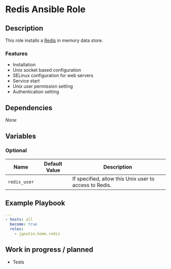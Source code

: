 # Redis Ansible Role

## Description

This role installs a [Redis](https://redis.io) in memory data store.

### Features

* Installation
* Unix socket based configuration
* SELinux configuration for web servers
* Service start
* Unix user permission setting
* Authentication setting
    
## Dependencies

*None*

## Variables

### Optional

| Name           | Default Value | Description                        |
| -------------- | ------------- | -----------------------------------|
| `redis_user`| | If specified, allow this Unix user to access to Redis.

## Example Playbook

```yaml
---
- hosts: all
  become: true
  roles:
    - jgoutin.home.redis
```

## Work in progress / planned

* Tests
